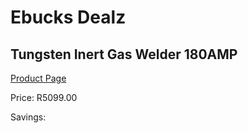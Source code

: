 
# Ebucks Dealz
## Tungsten Inert Gas Welder 180AMP
[Product Page](https://www.ebucks.com/web/shop/productSelected.do?prodId=1200589462&catId=870841698)

Price: R5099.00

Savings: 


	